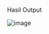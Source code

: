Hasil Output

![image](https://github.com/user-attachments/assets/6e9b83e0-10e9-436b-b7c5-46dcd783baeb)
